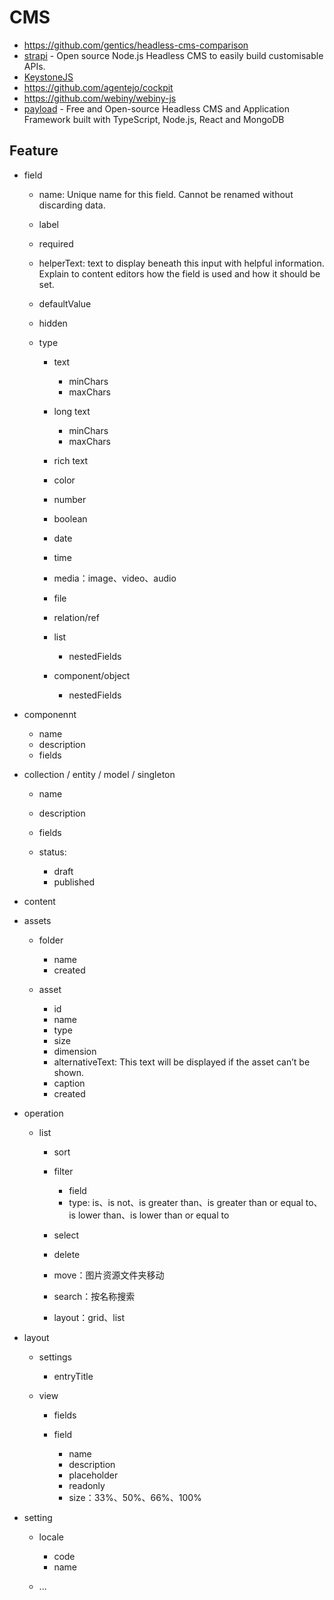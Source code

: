 # CMS

- https://github.com/gentics/headless-cms-comparison
- [strapi](https://github.com/strapi/strapi) - Open source Node.js Headless CMS to easily build customisable APIs.
- [KeystoneJS](https://github.com/keystonejs/keystone)
- https://github.com/agentejo/cockpit
- https://github.com/webiny/webiny-js
- [payload](https://github.com/payloadcms/payload) - Free and Open-source Headless CMS and Application Framework built with TypeScript, Node.js, React and MongoDB

## Feature

- field

    - name: Unique name for this field. Cannot be renamed without discarding data.
    - label
    - required
    - helperText: text to display beneath this input with helpful information. Explain to content editors how the field is used and how it should be set.
    - defaultValue
    - hidden
    - type

        - text

            - minChars
            - maxChars

        - long text

            - minChars
            - maxChars

        - rich text
        - color
        - number
        - boolean
        - date
        - time
        - media：image、video、audio
        - file
        - relation/ref
        - list

            - nestedFields

        - component/object

            - nestedFields

- componennt

    - name
    - description
    - fields

- collection / entity / model / singleton

    - name
    - description
    - fields
    - status:

        - draft
        - published

- content
- assets

    - folder

        - name
        - created

    - asset

        - id
        - name
        - type
        - size
        - dimension
        - alternativeText: This text will be displayed if the asset can’t be shown.
        - caption
        - created

- operation

    - list

        - sort
        - filter

            - field
            - type: is、is not、is greater than、is greater than or equal to、is lower than、is lower than or equal to
        
        - select
        - delete
        - move：图片资源文件夹移动
        - search：按名称搜索
        - layout：grid、list

- layout

    - settings

        - entryTitle

    - view

        - fields
        - field

            - name
            - description
            - placeholder
            - readonly
            - size：33%、50%、66%、100%

- setting

    - locale

        - code
        - name

    - ...
